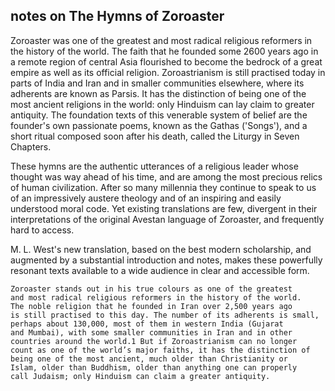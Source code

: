## notes on The Hymns of Zoroaster
Zoroaster was one of the greatest and most radical religious reformers in the history of the world. The faith that he founded some 2600 years ago in a remote region of central Asia flourished to become the bedrock of a great empire as well as its official religion. Zoroastrianism is still practised today in parts of India and Iran and in smaller communities elsewhere, where its adherents are known as Parsis. It has the distinction of being one of the most ancient religions in the world: only Hinduism can lay claim to greater antiquity. The foundation texts of this venerable system of belief are the founder's own passionate poems, known as the Gathas ('Songs'), and a short ritual composed soon after his death, called the Liturgy in Seven Chapters.

These hymns are the authentic utterances of a religious leader whose thought was way ahead of his time, and are among the most precious relics of human civilization. After so many millennia they continue to speak to us of an impressively austere theology and of an inspiring and easily understood moral code. Yet existing translations are few, divergent in their interpretations of the original Avestan language of Zoroaster, and frequently hard to access.

M. L. West's new translation, based on the best modern scholarship, and augmented by a substantial introduction and notes, makes these powerfully resonant texts available to a wide audience in clear and accessible form.


```text
Zoroaster stands out in his true colours as one of the greatest
and most radical religious reformers in the history of the world.
The noble religion that he founded in Iran over 2,500 years ago
is still practised to this day. The number of its adherents is small,
perhaps about 130,000, most of them in western India (Gujarat
and Mumbai), with some smaller communities in Iran and in other
countries around the world.1 But if Zoroastrianism can no longer
count as one of the world’s major faiths, it has the distinction of
being one of the most ancient, much older than Christianity or
Islam, older than Buddhism, older than anything one can properly
call Judaism; only Hinduism can claim a greater antiquity.
```
